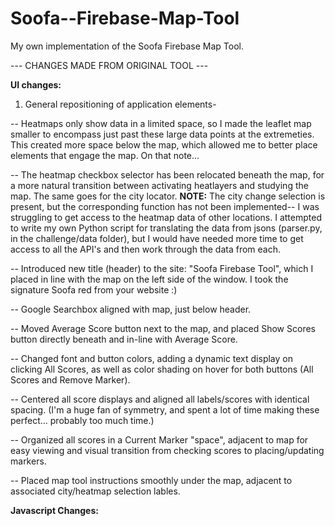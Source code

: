 # Soofa--Firebase-Map-Tool
My own implementation of the Soofa Firebase Map Tool.


--- CHANGES MADE FROM ORIGINAL TOOL ---

 **UI changes:**
1) General repositioning of application elements-
 
 -- Heatmaps only show data in a limited space, so I made the leaflet map smaller to encompass just past these large data points at the extremeties. This created more space below the map, which allowed me to better place elements that engage the map. On that note...
 
-- The heatmap checkbox selector has been relocated beneath the map, for a more natural transition between activating heatlayers and studying the map. The same goes for the city locator. **NOTE:** The city change selection is present, but the corresponding function has not been implemented-- I was struggling to get access to the heatmap data of other locations. I attempted to write my own Python script for translating the data from jsons (parser.py, in the challenge/data folder), but I would have needed more time to get access to all the API's and then work through the data from each.

-- Introduced new title (header) to the site: "Soofa Firebase Tool", which I placed in line with the map on the left side of the window. I took the signature Soofa red from your website :)

-- Google Searchbox aligned with map, just below header.

-- Moved Average Score button next to the map, and placed Show Scores button directly beneath and in-line with Average Score.

-- Changed font and button colors, adding a dynamic text display on clicking All Scores, as well as color shading on hover for both buttons (All Scores and Remove Marker). 

-- Centered all score displays and aligned all labels/scores with identical spacing. (I'm a huge fan of symmetry, and spent a lot of time making these perfect... probably too much time.)

-- Organized all scores in a Current Marker "space", adjacent to map for easy viewing and visual transition from checking scores to placing/updating markers.

-- Placed map tool instructions smoothly under the map, adjacent to associated city/heatmap selection lables.



**Javascript Changes:**



